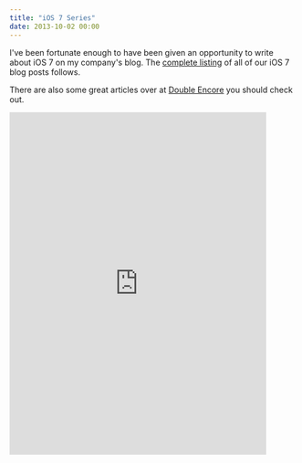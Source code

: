 ```yaml
---
title: "iOS 7 Series"
date: 2013-10-02 00:00
---
```


I've been fortunate enough to have been given an opportunity to write about iOS 7 on my company's blog. The [complete listing](http://readlists.com/f6a95991/) of all of our iOS 7 blog posts follows.

There are also some great articles over at [Double Encore](http://www.doubleencore.com/2013/09/essential-ios-7-developers-guide/) you should check out.

<iframe src="http://readlists.com/f6a95991/embed?wmode=opaque" width="450" data-embed="true" frameborder="0" height="600" class="embed-responsive-item"></iframe>
<!-- more -->
